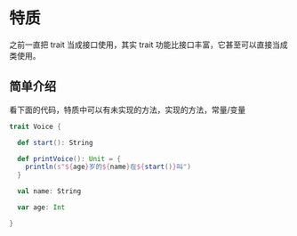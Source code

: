 # 特质
之前一直把 trait 当成接口使用，其实 trait 功能比接口丰富，它甚至可以直接当成类使用。

## 简单介绍

看下面的代码，特质中可以有未实现的方法，实现的方法，常量/变量

```scala
trait Voice {

  def start(): String

  def printVoice(): Unit = {
    println(s"${age}岁的${name}在${start()}叫")
  }

  val name: String

  var age: Int

}
```

